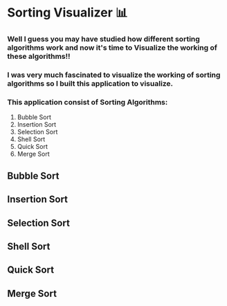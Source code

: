 # Sorting Visualizer 📊

### Well I guess you may have studied how different sorting algorithms work and now it's time to Visualize the working of these algorithms!!

### I was very much fascinated to visualize the working of sorting algorithms so I built this application to visualize.
### This application consist of Sorting Algorithms:
1. Bubble Sort
3. Insertion Sort    
4. Selection Sort
5. Shell Sort
6. Quick Sort
7. Merge Sort


## Bubble Sort


## Insertion Sort


## Selection Sort


## Shell Sort


## Quick Sort


## Merge Sort


